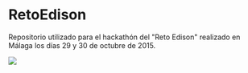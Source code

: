 # RetoEdison

Repositorio utilizado para el hackathón del "Reto Edison" realizado en Málaga los días 29 y 30 de octubre de 2015.

![](http://images.teinteresa.es/espana/Arranca-Reto-Edison-concurso-formacion_TINIMA20150729_0404_3.jpg)